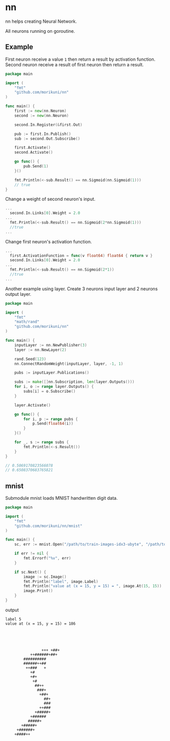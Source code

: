 # nn
nn helps creating Neural Network.

All neurons running on goroutine.

## Example

First neuron receive a value `1` then return a result by activation function.
Second neuron receive a result of first neuron then return a result.

```go
package main

import (
	"fmt"
	"github.com/morikuni/nn"
)

func main() {
	first := new(nn.Neuron)
	second := new(nn.Neuron)

	second.In.Register(&first.Out)

	pub := first.In.Publish()
	sub := second.Out.Subscribe()

	first.Activate()
	second.Activate()

	go func() {
		pub.Send(1)
	}()

	fmt.Println(<-sub.Result() == nn.Sigmoid(nn.Sigmoid(1)))
	// true
}
```

Change a weight of second neuron's input.

```go
...
  second.In.Links[0].Weight = 2.0
...
  fmt.Println(<-sub.Result() == nn.Sigmoid(2*nn.Sigmoid(1)))
  //true
...
```

Change first neuron's activation function.

```go
...
  first.ActivationFunction = func(v float64) float64 { return v }
  second.In.Links[0].Weight = 2.0
...
  fmt.Println(<-sub.Result() == nn.Sigmoid(2*1))
  //true
...
```


Another example using layer.
Create 3 neurons input layer and 2 neurons output layer.
```go
package main

import (
	"fmt"
	"math/rand"
	"github.com/morikuni/nn"
)

func main() {
	inputLayer := nn.NewPublisher(3)
	layer := nn.NewLayer(2)

	rand.Seed(123)
	nn.ConnectRandomWeight(inputLayer, layer, -1, 1)

	pubs := inputLayer.Publications()

	subs := make([]nn.Subscription, len(layer.Outputs()))
	for i, o := range layer.Outputs() {
		subs[i] = o.Subscribe()
	}

	layer.Activate()

	go func() {
		for i, p := range pubs {
			p.Send(float64(i))
		}
	}()

	for _, s := range subs {
		fmt.Println(<-s.Result())
	}
}

// 0.5069170823566078
// 0.6508370683765821
```

## mnist

Submodule mnist loads MNIST handwritten digit data.

```go
package main

import (
	"fmt"
	"github.com/morikuni/nn/mnist"
)

func main() {
	sc, err := mnist.Open("/path/to/train-images-idx3-ubyte", "/path/to/train-labels-idx1-ubyte")

	if err != nil {
		fmt.Errorf("%v", err)
	}

	if sc.Next() {
		image := sc.Image()
		fmt.Println("label", image.Label)
		fmt.Println("value at (x = 15, y = 15) = ", image.At(15, 15))
		image.Print()
	}
}
```

output

```
label 5
value at (x = 15, y = 15) = 186





                +++ +##+
           ++######+##+
        ##########
        ######++##
         ++###   +
           +#
           +#+
            +#
             ##++
              ###+
               +##+
                 ##+
                 ###
               ++###
             +#####+
           +######
          #####+
       +#####+
     +######+
    +####++




```
